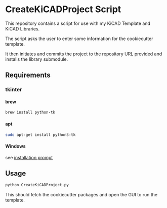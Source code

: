 # CreateKiCADProject Script

This repository contains a script for use with my KiCAD Template and KiCAD Libraries.

The script asks the user to enter some information for the cookiecutter template.

It then initiates and commits the project to the repository URL provided and installs the library submodule.

## Requirements

### tkinter

#### brew
```sh
brew install python-tk
```

#### apt
```sh
sudo apt-get install python3-tk 
```

#### Windows

see [installation prompt](https://i.stack.imgur.com/yivqM.png)

## Usage

```sh
python CreateKiCADProject.py
```

This should fetch the cookiecutter packages and open the GUI to run the template.

